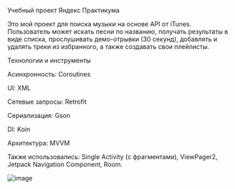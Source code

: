 Учебный проект Яндекс Практикума

Это мой проект для поиска музыки на основе API от iTunes.
Пользователь может искать песни по названию, получать результаты в виде списка, прослушивать демо-отрывки (30 секунд), добавлять и удалять треки из избранного, а также создавать свои плейлисты.

Технологии и инструменты

Асинхронность: Coroutines

UI: XML

Сетевые запросы: Retrofit

Сериализация: Gson

DI: Koin

Архитектура: MVVM

Также использовались: Single Activity (с фрагментами), ViewPager2, Jetpack Navigation Component, Room.



![image](https://github.com/user-attachments/assets/5b2e417b-49f2-4cba-bf01-f7d0f46a51f9)


					

